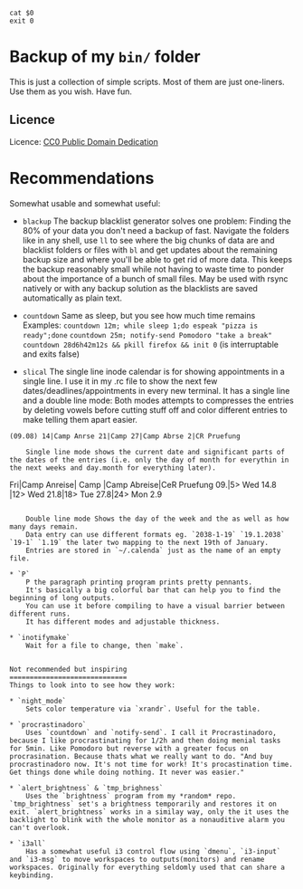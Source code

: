     cat $0
    exit 0

Backup of my `bin/` folder
==========================

This is just a collection of simple scripts.
Most of them are just one-liners.
Use them as you wish. Have fun.

Licence
-------

Licence: [CC0 Public Domain Dedication](http://creativecommons.org/publicdomain/zero/1.0/)

Recommendations
===============
Somewhat usable and somewhat useful:

* `blackup`
    The backup blacklist generator solves one problem:
    Finding the 80% of your data you don't need a backup of fast.
    Navigate the folders like in any shell, use `ll` to see where the big chunks of data are and blacklist folders or files with `bl` and get updates about the remaining backup size and where you'll be able to get rid of more data.
    This keeps the backup reasonably small while not having to waste time to ponder about the importance of a bunch of small files.
    May be used with rsync natively or with any backup solution as the blacklists are saved automatically as plain text.
    
* `countdown`
    Same as sleep, but you see how much time remains
    Examples:
    `countdown 12m; while sleep 1;do espeak "pizza is ready";done`
    `countdown 25m; notify-send Pomodoro "take a break"`
    `countdown 28d6h42m12s && pkill firefox && init 0` (is interruptable and exits false)

* `slical`
    The single line inode calendar is for showing appointments in a single line.
    I use it in my .rc file to show the next few dates/deadlines/appointments in every new terminal.
    It has a single line and a double line mode:
    Both modes attempts to compresses the entries by deleting vowels before cutting stuff off and color different entries to make telling them apart easier.
```
(09.08) 14|Camp Anrse 21|Camp 27|Camp Abrse 2|CR Pruefung

    Single line mode shows the current date and significant parts of the dates of the entries (i.e. only the day of month for everythin in the next weeks and day.month for everything later).
```
Fri|Camp Anreise|  Camp      |Camp Abreise|CeR Pruefung
09.|5> Wed 14.8 |12> Wed 21.8|18> Tue 27.8|24> Mon 2.9 
```

    Double line mode Shows the day of the week and the as well as how many days remain.
    Data entry can use different formats eg. `2038-1-19` `19.1.2038` `19-1` `1.19` the later two mapping to the next 19th of January.
    Entries are stored in `~/.calenda` just as the name of an empty file.

* `P`
    P the paragraph printing program prints pretty pennants.
    It's basically a big colorful bar that can help you to find the beginning of long outputs.
    You can use it before compiling to have a visual barrier between different runs.
    It has different modes and adjustable thickness.

* `inotifymake`
    Wait for a file to change, then `make`.


Not recommended but inspiring
=============================
Things to look into to see how they work:

* `night_mode`
    Sets color temperature via `xrandr`. Useful for the table.
    
* `procrastinadoro`
    Uses `countdown` and `notify-send`. I call it Procrastinadoro, because I like procrastinating for 1/2h and then doing menial tasks for 5min. Like Pomodoro but reverse with a greater focus on procrasination. Because thats what we really want to do. "And buy procrastinadoro now. It's not time for work! It's procastination time. Get things done while doing nothing. It never was easier."

* `alert_brightness` & `tmp_brighness`
    Uses the `brightness` program from my *random* repo. `tmp_brightness` set's a brightness temporarily and restores it on exit. `alert_brightness` works in a similay way, only the it uses the backlight to blink with the whole monitor as a nonauditive alarm you can't overlook.

* `i3all`
    Has a somewhat useful i3 control flow using `dmenu`, `i3-input` and `i3-msg` to move workspaces to outputs(monitors) and rename workspaces. Originally for everything seldomly used that can share a keybinding.


